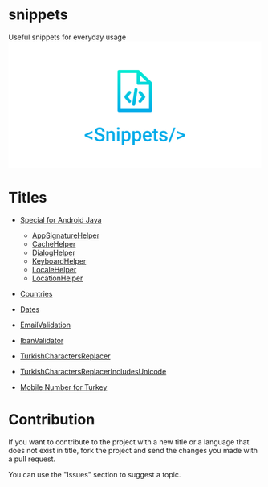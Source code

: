 # snippets
Useful snippets for everyday usage
![Project Image](./_art/social.png)
# Titles
- [Special for Android Java](https://github.com/ozcanzaferayan/snippets/tree/main/Android)
  - [AppSignatureHelper](https://github.com/ozcanzaferayan/snippets/tree/main/Android/Java/AppSignatureHelper)
  - [CacheHelper](https://github.com/ozcanzaferayan/snippets/tree/main/Android/Java/CacheHelper)
  - [DialogHelper](https://github.com/ozcanzaferayan/snippets/tree/main/Android/Java/DialogHelper)
  - [KeyboardHelper](https://github.com/ozcanzaferayan/snippets/tree/main/Android/Java/KeyboardHelper)
  - [LocaleHelper](https://github.com/ozcanzaferayan/snippets/tree/main/Android/Java/LocaleHelper)
  - [LocationHelper](https://github.com/ozcanzaferayan/snippets/tree/main/Android/Java/LocationHelper)
  
- [Countries](https://github.com/ozcanzaferayan/snippets/tree/main/Countries)
- [Dates](https://github.com/ozcanzaferayan/snippets/tree/main/Dates)
- [EmailValidation](https://github.com/ozcanzaferayan/snippets/tree/main/EmailValidation)
- [IbanValidator](https://github.com/ozcanzaferayan/snippets/tree/main/Android/Java/IbanValidator)
- [TurkishCharactersReplacer](https://github.com/ozcanzaferayan/snippets/tree/main/Android/Java/TurkishCharactersReplacer)
- [TurkishCharactersReplacerIncludesUnicode](https://github.com/ozcanzaferayan/snippets/tree/main/Android/Java/TurkishCharactersReplacerIncludesUnicode)
- [Mobile Number for Turkey](https://github.com/ozcanzaferayan/snippets/tree/main/TurkishMobileNumberValidator)

# Contribution
If you want to contribute to the project with a new title or a language that does not exist in title, fork the project and send the changes you made with a pull request.

You can use the "Issues" section to suggest a topic.
